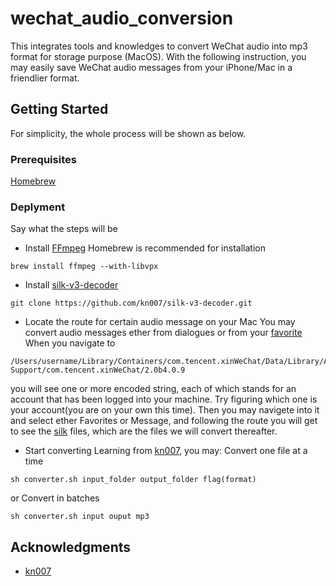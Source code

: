 # wechat_audio_conversion

This integrates tools and knowledges to convert WeChat audio into mp3 format for storage purpose (MacOS). With the following instruction, you may easily save WeChat audio messages from your iPhone/Mac in a friendlier format.


## Getting Started

For simplicity, the whole process will be shown as below.

### Prerequisites

[Homebrew](https://brew.sh/)

### Deplyment

Say what the steps will be


* Install [FFmpeg](https://www.ffmpeg.org/)
Homebrew is recommended for installation
```
brew install ffmpeg --with-libvpx
```
* Install [silk-v3-decoder](https://github.com/kn007/silk-v3-decoder)
```
git clone https://github.com/kn007/silk-v3-decoder.git
```
* Locate the route for certain audio message on your Mac
You may convert audio messages ether from dialogues or from your [favorite](https://chinachannel.co/wechat-favorites-free-1g-of-cloud-storage-wechat-essential-tips/)
When you navigate to 
```
/Users/username/Library/Containers/com.tencent.xinWeChat/Data/Library/Application Support/com.tencent.xinWeChat/2.0b4.0.9
```
you will see one or more encoded string, each of which stands for an account that has been logged into your machine. Try figuring which one is your account(you are on your own this time).
Then you may navigete into it and select ether Favorites or Message, and following the route you will get to see the [silk](https://en.wikipedia.org/wiki/SILK) files, which are the files we will convert thereafter.

* Start converting
Learning from [kn007](https://github.com/kn007), you may:
Convert one file at a time
```
sh converter.sh input_folder output_folder flag(format)
```
or
Convert in batches
```
sh converter.sh input ouput mp3
```

## Acknowledgments

* [kn007](https://github.com/kn007)
